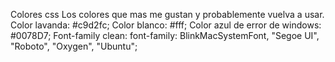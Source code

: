Colores css
Los colores que mas me gustan y probablemente vuelva a usar.
Color lavanda: #c9d2fc;
Color blanco: #fff;
Color azul de error de windows: #0078D7;
Font-family clean: font-family: BlinkMacSystemFont, "Segoe UI", "Roboto", "Oxygen", "Ubuntu";
